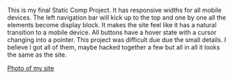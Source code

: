 This is my final Static Comp Project. It has responsive widths for all mobile devices. The left navigation bar will kick up to the top and one by one all the elements become display block. It makes the site feel like it has a natural transition to a mobile device. All buttons have a hover state with a cursor changing into a pointer. This project was difficult due due the small details. I believe I got all of them, maybe hacked together a few but all in all it looks the same as the site.

[Photo of my site]()
